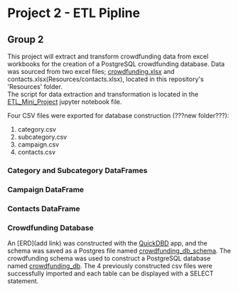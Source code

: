 # Project 2 - ETL Pipline
## Group 2

This project will extract and transform crowdfunding data from excel workbooks for the creation of a PostgreSQL crowdfunding database.
Data was sourced from two excel files; [crowdfunding.xlsx](Resources/crowdfunding.xlsx) and contacts.xlsx(Resources/contacts.xlsx), located in this repository's 'Resources' folder.  
The script for data extraction and transformation is located in the [ETL_Mini_Project](ETL_Mini_Project_AAfolabi_MKhan_EMaksimova_SLaBelle.ipynb) jupyter notebook file. 

Four CSV files were exported for database construction (???new folder???):
1. category.csv
2. subcategory.csv
3. campaign.csv
4. contacts.csv

### Category and Subcategory DataFrames

### Campaign DataFrame

### Contacts DataFrame

### Crowdfunding Database
An [ERD](add link) was constructed with the [QuickDBD](https://www.quickdatabasediagrams.com/) app, and the schema was saved as a Postgres file named [crowdfunding_db_schema](crowdfunding_db_schema.sql).
The crowdfunding schema was used to construct a PostgreSQL database named [crowdfunding_db](crowdfunding_db.sql).  The 4 previously constructed csv files were successfully imported and each table can be displayed with a SELECT statement.


